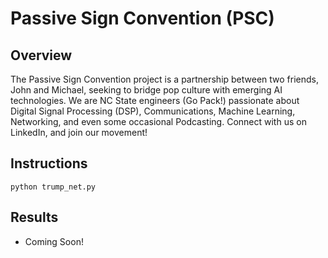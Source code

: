 # Passive Sign Convention (PSC)
## Overview
The Passive Sign Convention project is a partnership between two friends, John and Michael, seeking to bridge pop culture with emerging AI technologies. We are NC State engineers (Go Pack!) passionate about Digital Signal Processing (DSP), Communications, Machine Learning, Networking, and even some occasional Podcasting. Connect with us on LinkedIn, and join our movement!

## Instructions
```
python trump_net.py
```

## Results
* Coming Soon!
